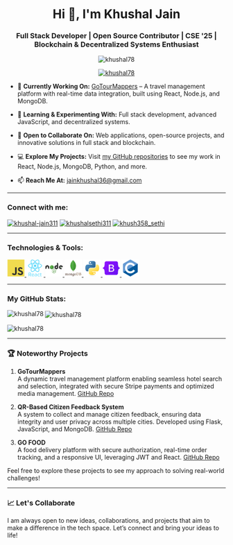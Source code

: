 <h1 align="center">Hi 👋, I'm Khushal Jain</h1>
<h3 align="center">Full Stack Developer | Open Source Contributor | CSE '25 | Blockchain & Decentralized Systems Enthusiast</h3>

<p align="center"> <img src="https://komarev.com/ghpvc/?username=khushal78&label=Profile%20views&color=0e75b6&style=flat" alt="khushal78" /> </p>

<p align="center"> <a href="https://github.com/ryo-ma/github-profile-trophy"><img src="https://github-profile-trophy.vercel.app/?username=khushal78&column=7&no-frame=true" alt="khushal78" /></a> </p>

- 🔭 **Currently Working On:** [GoTourMappers](https://github.com/Khushal78/GoTourMappers) – A travel management platform with real-time data integration, built using React, Node.js, and MongoDB.

- 🌱 **Learning & Experimenting With:** Full stack development, advanced JavaScript, and decentralized systems.

- 👯 **Open to Collaborate On:** Web applications, open-source projects, and innovative solutions in full stack and blockchain.

- 💻 **Explore My Projects:** Visit [my GitHub repositories](https://github.com/Khushal78) to see my work in React, Node.js, MongoDB, Python, and more.

- 📫 **Reach Me At:** jainkhushal36@gmail.com

---

<h3 align="left">Connect with me:</h3>
<p align="left">
  <a href="https://linkedin.com/in/khushal-jain311" target="blank"><img align="center" src="https://raw.githubusercontent.com/rahuldkjain/github-profile-readme-generator/master/src/images/icons/Social/linked-in-alt.svg" alt="khushal-jain311" height="30" width="40" /></a>
  <a href="https://twitter.com/khushalsethi311" target="blank"><img align="center" src="https://raw.githubusercontent.com/rahuldkjain/github-profile-readme-generator/master/src/images/icons/Social/twitter.svg" alt="khushalsethi311" height="30" width="40" /></a>
  <a href="https://instagram.com/khush358_sethi" target="blank"><img align="center" src="https://raw.githubusercontent.com/rahuldkjain/github-profile-readme-generator/master/src/images/icons/Social/instagram.svg" alt="khush358_sethi" height="30" width="40" /></a>
</p>

---

<h3 align="left">Technologies & Tools:</h3>
<p align="left">
  <a href="https://developer.mozilla.org/en-US/docs/Web/JavaScript" target="_blank" rel="noreferrer">
    <img src="https://raw.githubusercontent.com/devicons/devicon/master/icons/javascript/javascript-original.svg" alt="javascript" width="40" height="40"/>
  </a>
  <a href="https://reactjs.org/" target="_blank" rel="noreferrer">
    <img src="https://raw.githubusercontent.com/devicons/devicon/master/icons/react/react-original-wordmark.svg" alt="react" width="40" height="40"/>
  </a>
  <a href="https://nodejs.org/" target="_blank" rel="noreferrer">
    <img src="https://raw.githubusercontent.com/devicons/devicon/master/icons/nodejs/nodejs-original-wordmark.svg" alt="nodejs" width="40" height="40"/>
  </a>
  <a href="https://www.mongodb.com/" target="_blank" rel="noreferrer">
    <img src="https://raw.githubusercontent.com/devicons/devicon/master/icons/mongodb/mongodb-original-wordmark.svg" alt="mongodb" width="40" height="40"/>
  </a>
  <a href="https://www.python.org/" target="_blank" rel="noreferrer">
    <img src="https://raw.githubusercontent.com/devicons/devicon/master/icons/python/python-original.svg" alt="python" width="40" height="40"/>
  </a>
  <a href="https://getbootstrap.com/" target="_blank" rel="noreferrer">
    <img src="https://raw.githubusercontent.com/devicons/devicon/master/icons/bootstrap/bootstrap-original.svg" alt="bootstrap" width="40" height="40"/>
  </a>
  <a href="https://www.cprogramming.com/" target="_blank" rel="noreferrer">
    <img src="https://raw.githubusercontent.com/devicons/devicon/master/icons/c/c-original.svg" alt="c" width="40" height="40"/>
  </a>
</p>

---

<h3 align="left">My GitHub Stats:</h3>
<p><img align="left" src="https://github-readme-stats.vercel.app/api/top-langs?username=khushal78&show_icons=true&locale=en&layout=compact" alt="khushal78" /></p>
<p>&nbsp;<img align="center" src="https://github-readme-stats.vercel.app/api?username=khushal78&show_icons=true&locale=en" alt="khushal78" /></p>
<p><img align="center" src="https://github-readme-streak-stats.herokuapp.com/?user=khushal78&" alt="khushal78" /></p>

---

### 🏆 Noteworthy Projects
1. **GoTourMappers**  
   A dynamic travel management platform enabling seamless hotel search and selection, integrated with secure Stripe payments and optimized media management. [GitHub Repo](https://github.com/Khushal78/GoTourMappers)

2. **QR-Based Citizen Feedback System**  
   A system to collect and manage citizen feedback, ensuring data integrity and user privacy across multiple cities. Developed using Flask, JavaScript, and MongoDB. [GitHub Repo](https://github.com/Khushal78/QR-Citizen-Feedback)

3. **GO FOOD**  
   A food delivery platform with secure authorization, real-time order tracking, and a responsive UI, leveraging JWT and React. [GitHub Repo](https://github.com/Khushal78/Gofood-main)

Feel free to explore these projects to see my approach to solving real-world challenges!

---

### 📈 Let's Collaborate
I am always open to new ideas, collaborations, and projects that aim to make a difference in the tech space. Let’s connect and bring your ideas to life!

